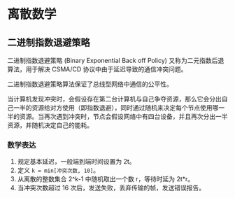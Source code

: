 # 离散数学

## 二进制指数退避策略

二进制指数退避策略 (Binary Exponential Back off Policy) 又称为二元指数后退算法，用于解决 CSMA/CD 协议中由于延迟导致的通信冲突问题。

二进制指数退避策略算法保证了总线型网络中通信的公平性。

当计算机发现冲突时，会假设存在第二台计算机与自己争夺资源，那么它会分出自己一半的资源给对方使用（即指数退避），同时通过随机来决定每个节点使用哪一半的资源。当再次遇到冲突时，节点会假设网络中有四台设备，并且再次分出一半资源，并随机决定自己的能耗。

### 数学表达

1. 规定基本延迟，一般端到端时间设置为 2t。
2. 定义 `k = min[冲突次数, 10]`。
3. 从离散的整数集合 2^k-1 中随机取出一个数 r，等待时延为 2t*r。
4. 当冲突次数超过 16 次后，发送失败，丢弃传输的帧，发送错误报告。